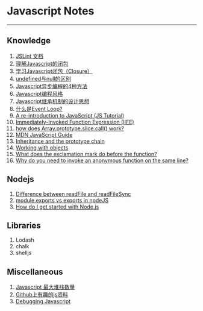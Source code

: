 # Javascript Notes
----
## Knowledge 
1. [JSLint 文档][jslint]
2. [理解Javascript的闭包][closure]
3. [学习Javascript闭包（Closure）][closure2]
3. [undefined与null的区别][null]
4. [Javascript异步编程的4种方法][async]
5. [Javascript编程风格][style]
6. [Javascript继承机制的设计思想][inheritance]
7. [什么是Event Loop?][event_loop]
8. [A re-introduction to JavaScript (JS Tutorial)][reintro]
9. [Immediately-Invoked Function Expression (IIFE)][iife]
10. [how does Array.prototype.slice.call() work?][slice]
11. [MDN JavaScript Guide][mdn]
12. [Inheritance and the prototype chain][chain]
13. [Working with objects][obj]
14. [What does the exclamation mark do before the function?][excla]
15. [Why do you need to invoke an anonymous function on the same line?][in_an]


## Nodejs
1. [Difference between readFile and readFileSync][readfile]
2. [module.exports vs exports in nodeJS][exports]
3. [How do I get started with Node.js][best_start]

## Libraries
1. Lodash
2. chalk
3. shelljs

## Miscellaneous
1. [Javascript 最大堆栈数量][stack_max]
2. [Github上有趣的js资料][collection1]
3. [Debugging Javascript][debug]

[jslint]: http://jiongks.name/blog/jslint-docs-zh-cn/
[stack_max]: http://ourjs.com/detail/53a650fa41a7309c4200000e
[closure]: http://coolshell.cn/articles/6731.html
[null]: http://ourjs.com/detail/53a650fa41a7309c4200000e
[async]: http://www.ruanyifeng.com/blog/2012/12/asynchronous%EF%BC%BFjavascript.html
[style]: http://www.ruanyifeng.com/blog/2012/04/javascript_programming_style.html
[inheritance]: http://www.ruanyifeng.com/blog/2011/06/designing_ideas_of_inheritance_mechanism_in_javascript.html
[closure2]: http://www.ruanyifeng.com/blog/2009/08/learning_javascript_closures.html
[event_loop]: http://www.ruanyifeng.com/blog/2013/10/event_loop.html
[collection1]:http://jianshu.io/p/7c9aa9508641
[reintro]: https://developer.mozilla.org/en-US/docs/Web/JavaScript/A_re-introduction_to_JavaScript
[debug]: https://developer.chrome.com/devtools/docs/javascript-debugging
[iife]: http://benalman.com/news/2010/11/immediately-invoked-function-expression/
[slice]: http://stackoverflow.com/questions/7056925/how-does-array-prototype-slice-call-work
[readfile]: http://stackoverflow.com/questions/17604866/difference-between-readfile-and-readfilesync
[exports]: http://stackoverflow.com/questions/7137397/module-exports-vs-exports-in-nodejs
[mdn]: https://developer.mozilla.org/en-US/docs/Web/JavaScript/Guide
[chain]: https://developer.mozilla.org/en-US/docs/Web/JavaScript/Guide/Inheritance_and_the_prototype_chain
[obj]: https://developer.mozilla.org/en-US/docs/Web/JavaScript/Guide/Working_with_Objects
[excla]: http://stackoverflow.com/questions/3755606/what-does-the-exclamation-mark-do-before-the-function
[in_an]: http://stackoverflow.com/questions/1140089/why-do-you-need-to-invoke-an-anonymous-function-on-the-same-line
[best_start]: http://stackoverflow.com/questions/2353818/how-do-i-get-started-with-node-js
